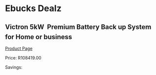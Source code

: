 
# Ebucks Dealz
## Victron 5kW  Premium Battery Back up System for Home or business
[Product Page](https://www.ebucks.com/web/shop/productSelected.do?prodId=1231053189&catId=854105660)

Price: R108419.00

Savings: 


	